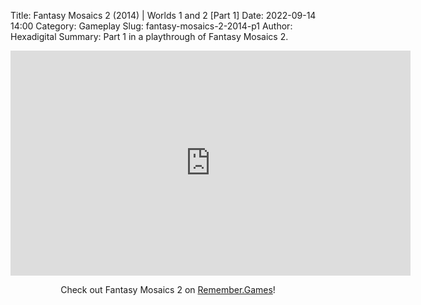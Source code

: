 Title: Fantasy Mosaics 2 (2014) | Worlds 1 and 2 [Part 1]
Date: 2022-09-14 14:00
Category: Gameplay
Slug: fantasy-mosaics-2-2014-p1
Author: Hexadigital
Summary: Part 1 in a playthrough of Fantasy Mosaics 2.

<center><iframe src="https://www.youtube.com/embed/kBV6tgL8xGg?feature=oembed" allow="accelerometer; autoplay; encrypted-media; gyroscope; picture-in-picture" width="640" height="360" frameborder="0"></iframe>

Check out Fantasy Mosaics 2 on [Remember.Games](https://remember.games/game/6395/fantasy-mosaics-2/)!</center>

